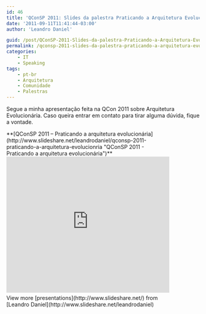 ```yaml
---
id: 46
title: 'QConSP 2011: Slides da palestra Praticando a Arquitetura Evolucionária'
date: '2011-09-11T11:41:44-03:00'
author: 'Leandro Daniel'

guid: /post/QConSP-2011-Slides-da-palestra-Praticando-a-Arquitetura-Evolucionaria.aspx
permalink: /qconsp-2011-slides-da-palestra-praticando-a-arquitetura-evolucionaria/
categories:
    - IT
    - Speaking
tags:
    - pt-br
    - Arquitetura
    - Comunidade
    - Palestras
---
```


Segue a minha apresentação feita na QCon 2011 sobre Arquitetura Evolucionária. Caso queira entrar em contato para tirar alguma dúvida, fique a vontade.

<div id="__ss_9208472" style="width: 425px">**[QConSP 2011 – Praticando a arquitetura evolucionária](http://www.slideshare.net/leandrodaniel/qconsp-2011-praticando-a-arquitetura-evolucionria "QConSP 2011 - Praticando a arquitetura evolucionária")** <iframe frameborder="0" height="355" loading="lazy" marginheight="0" marginwidth="0" scrolling="no" src="http://www.slideshare.net/slideshow/embed_code/9208472" width="425"></iframe><div style="padding-bottom: 12px; padding-left: 0px; padding-right: 0px; padding-top: 5px">View more [presentations](http://www.slideshare.net/) from [Leandro Daniel](http://www.slideshare.net/leandrodaniel) </div></div>
